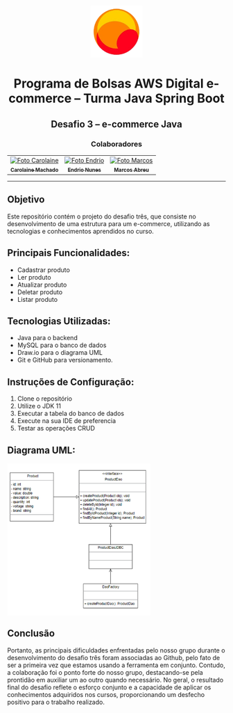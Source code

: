 
<div align="center">
<img src="./assets/logo.png" alt="Logo UOL" width="120px" height="120px">
</div>
 
<div align="center">
<h1>Programa de Bolsas AWS Digital e-commerce –
Turma Java Spring Boot</h1>
</div>
 
<div align="center">
<h2>Desafio 3 – e-commerce Java</h2>
<h3>Colaboradores</h3>
</div>
 
<div align="center">
<table>
<tr>
<td align="center">
<a href="https://www.linkedin.com/in/carolaine-machado-a8395a161/">
<img src="https://avatars.githubusercontent.com/u/115194896?v=4" width="100px;" alt="Foto Carolaine"/><br>
<sub><b>Carolaine Machado</b></sub>
</a>
<td align="center">
<a href="https://www.linkedin.com/in/endrio-alberton/">
<img src="https://media.licdn.com/dms/image/D4D03AQE9nX6Kkd1k-w/profile-displayphoto-shrink_800_800/0/1679159763521?e=1712188800&v=beta&t=g3Uh1-QTnrXzjYWRwAZtED_WLXF9okI8-6vzhfCXB-M" width="100px;" alt="Foto Endrio"/><br>
<sub><b>Endrio Nunes</b></sub>
</a>
</td>
</td>
<td align="center">
<a href="https://www.linkedin.com/in/marcos-abreu-725566206">
<img src="https://avatars.githubusercontent.com/u/63922981?v=4" width="100px;" alt="Foto Marcos"/><br>
<sub><b>Marcos Abreu</b></sub>
</a>
</td>
</tr>
</table>
</div>
 
---

 
<a id="ancora1"></a>
 
#### <h2>Objetivo</h2>
  Este repositório contém o projeto do desafio três, que consiste no desenvolvimento de uma estrutura para um e-commerce, utilizando as tecnologias e conhecimentos aprendidos no curso. 
 
#### <h2>Principais Funcionalidades:</h2>
  - Cadastrar produto
  - Ler produto
  - Atualizar produto
  - Deletar produto 
  - Listar produto

#### <h2>Tecnologias Utilizadas:</h2>
  - Java para o backend
  - MySQL para o banco de dados
  - Draw.io para o diagrama UML
  - Git e GitHub para versionamento.
 
#### <h2>Instruções de Configuração:</h2>
  1. Clone o repositório
  2. Utilize o JDK 11
  3. Executar a tabela do banco de dados
  4. Execute na sua IDE de preferencia
  5. Testar as operações CRUD

#### <h2>Diagrama UML:</h2>
  <div align="left">
  <img align="center" alt="diagramaUML" height="350" width="330" src="assets/UMLatualizada.PNG">
  </div>
 
## <h2>Conclusão</h2>
Portanto, as principais dificuldades enfrentadas pelo nosso grupo durante o desenvolvimento do desafio três foram associadas ao Github, pelo fato de ser a primeira vez que estamos usando a ferramenta em conjunto. Contudo, a colaboração foi o ponto forte do nosso grupo, destacando-se pela prontidão em auxiliar um ao outro quando necessário. No geral, o resultado final do desafio reflete o esforço conjunto e a capacidade de aplicar os conhecimentos adquiridos nos cursos, proporcionando um desfecho positivo para o trabalho realizado.
